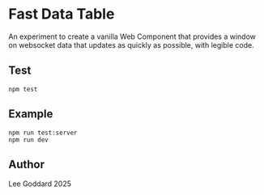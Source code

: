 # Fast Data Table

An experiment to create a vanilla Web Component that provides a window on websocket data that updates as quickly as possible, with legible code.

## Test

    npm test

## Example

    npm run test:server
    npm run dev

## Author 

Lee Goddard 2025
